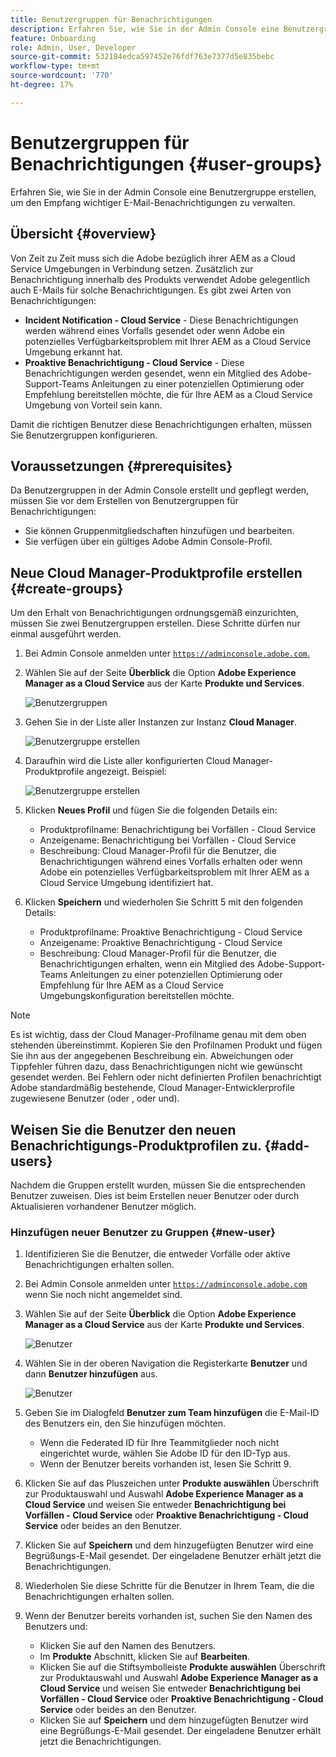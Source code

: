 ```yaml
---
title: Benutzergruppen für Benachrichtigungen
description: Erfahren Sie, wie Sie in der Admin Console eine Benutzergruppe erstellen, um den Empfang wichtiger E-Mail-Benachrichtigungen zu verwalten.
feature: Onboarding
role: Admin, User, Developer
source-git-commit: 532184edca597452e76fdf763e7377d5e835bebc
workflow-type: tm+mt
source-wordcount: '770'
ht-degree: 17%

---
```



# Benutzergruppen für Benachrichtigungen {#user-groups}

Erfahren Sie, wie Sie in der Admin Console eine Benutzergruppe erstellen, um den Empfang wichtiger E-Mail-Benachrichtigungen zu verwalten.

## Übersicht {#overview}

Von Zeit zu Zeit muss sich die Adobe bezüglich ihrer AEM as a Cloud Service Umgebungen in Verbindung setzen. Zusätzlich zur Benachrichtigung innerhalb des Produkts verwendet Adobe gelegentlich auch E-Mails für solche Benachrichtigungen. Es gibt zwei Arten von Benachrichtigungen:

* **Incident Notification - Cloud Service** - Diese Benachrichtigungen werden während eines Vorfalls gesendet oder wenn Adobe ein potenzielles Verfügbarkeitsproblem mit Ihrer AEM as a Cloud Service Umgebung erkannt hat.
* **Proaktive Benachrichtigung - Cloud Service** - Diese Benachrichtigungen werden gesendet, wenn ein Mitglied des Adobe-Support-Teams Anleitungen zu einer potenziellen Optimierung oder Empfehlung bereitstellen möchte, die für Ihre AEM as a Cloud Service Umgebung von Vorteil sein kann.

Damit die richtigen Benutzer diese Benachrichtigungen erhalten, müssen Sie Benutzergruppen konfigurieren.

## Voraussetzungen {#prerequisites}

Da Benutzergruppen in der Admin Console erstellt und gepflegt werden, müssen Sie vor dem Erstellen von Benutzergruppen für Benachrichtigungen:

* Sie können Gruppenmitgliedschaften hinzufügen und bearbeiten.
* Sie verfügen über ein gültiges Adobe Admin Console-Profil.

## Neue Cloud Manager-Produktprofile erstellen {#create-groups}

Um den Erhalt von Benachrichtigungen ordnungsgemäß einzurichten, müssen Sie zwei Benutzergruppen erstellen. Diese Schritte dürfen nur einmal ausgeführt werden.

1. Bei Admin Console anmelden unter [`https://adminconsole.adobe.com`.](https://adminconsole.adobe.com)

1. Wählen Sie auf der Seite **Überblick** die Option **Adobe Experience Manager as a Cloud Service** aus der Karte **Produkte und Services**.

   ![Benutzergruppen](assets/products_services.png)

1. Gehen Sie in der Liste aller Instanzen zur Instanz **Cloud Manager**.

   ![Benutzergruppe erstellen](assets/cloud_manager_instance.png)

1. Daraufhin wird die Liste aller konfigurierten Cloud Manager-Produktprofile angezeigt. Beispiel:

   ![Benutzergruppe erstellen](assets/cloud_manager_profiles.png)

1. Klicken **Neues Profil** und fügen Sie die folgenden Details ein:

   * Produktprofilname: Benachrichtigung bei Vorfällen - Cloud Service
   * Anzeigename: Benachrichtigung bei Vorfällen - Cloud Service
   * Beschreibung: Cloud Manager-Profil für die Benutzer, die Benachrichtigungen während eines Vorfalls erhalten oder wenn Adobe ein potenzielles Verfügbarkeitsproblem mit Ihrer AEM as a Cloud Service Umgebung identifiziert hat.

1. Klicken **Speichern** und wiederholen Sie Schritt 5 mit den folgenden Details:

   * Produktprofilname: Proaktive Benachrichtigung - Cloud Service
   * Anzeigename: Proaktive Benachrichtigung - Cloud Service
   * Beschreibung: Cloud Manager-Profil für die Benutzer, die Benachrichtigungen erhalten, wenn ein Mitglied des Adobe-Support-Teams Anleitungen zu einer potenziellen Optimierung oder Empfehlung für Ihre AEM as a Cloud Service Umgebungskonfiguration bereitstellen möchte.

>[!NOTE]
>
>Es ist wichtig, dass der Cloud Manager-Profilname genau mit dem oben stehenden übereinstimmt. Kopieren Sie den Profilnamen Produkt und fügen Sie ihn aus der angegebenen Beschreibung ein. Abweichungen oder Tippfehler führen dazu, dass Benachrichtigungen nicht wie gewünscht gesendet werden. Bei Fehlern oder nicht definierten Profilen benachrichtigt Adobe standardmäßig bestehende, Cloud Manager-Entwicklerprofile zugewiesene Benutzer (oder , oder und).

## Weisen Sie die Benutzer den neuen Benachrichtigungs-Produktprofilen zu. {#add-users}

Nachdem die Gruppen erstellt wurden, müssen Sie die entsprechenden Benutzer zuweisen. Dies ist beim Erstellen neuer Benutzer oder durch Aktualisieren vorhandener Benutzer möglich.

### Hinzufügen neuer Benutzer zu Gruppen {#new-user}

1. Identifizieren Sie die Benutzer, die entweder Vorfälle oder aktive Benachrichtigungen erhalten sollen.

1. Bei Admin Console anmelden unter [`https://adminconsole.adobe.com`](https://adminconsole.adobe.com) wenn Sie noch nicht angemeldet sind.

1. Wählen Sie auf der Seite **Überblick** die Option **Adobe Experience Manager as a Cloud Service** aus der Karte **Produkte und Services**.

   ![Benutzer](assets/product_services.png)

1. Wählen Sie in der oberen Navigation die Registerkarte **Benutzer** und dann **Benutzer hinzufügen** aus.

   ![Benutzer](assets/cloud_manager_add_user.png)

1. Geben Sie im Dialogfeld **Benutzer zum Team hinzufügen** die E-Mail-ID des Benutzers ein, den Sie hinzufügen möchten.

   * Wenn die Federated ID für Ihre Teammitglieder noch nicht eingerichtet wurde, wählen Sie Adobe ID für den ID-Typ aus.
   * Wenn der Benutzer bereits vorhanden ist, lesen Sie Schritt 9.

1. Klicken Sie auf das Pluszeichen unter **Produkte auswählen** Überschrift zur Produktauswahl und Auswahl **Adobe Experience Manager as a Cloud Service** und weisen Sie entweder **Benachrichtigung bei Vorfällen - Cloud Service** oder **Proaktive Benachrichtigung - Cloud Service** oder beides an den Benutzer.

1. Klicken Sie auf **Speichern** und dem hinzugefügten Benutzer wird eine Begrüßungs-E-Mail gesendet. Der eingeladene Benutzer erhält jetzt die Benachrichtigungen.

1. Wiederholen Sie diese Schritte für die Benutzer in Ihrem Team, die die Benachrichtigungen erhalten sollen.

1. Wenn der Benutzer bereits vorhanden ist, suchen Sie den Namen des Benutzers und:

   * Klicken Sie auf den Namen des Benutzers.
   * Im **Produkte** Abschnitt, klicken Sie auf **Bearbeiten**.
   * Klicken Sie auf die Stiftsymbolleiste **Produkte auswählen** Überschrift zur Produktauswahl und Auswahl **Adobe Experience Manager as a Cloud Service** und weisen Sie entweder **Benachrichtigung bei Vorfällen - Cloud Service** oder **Proaktive Benachrichtigung - Cloud Service** oder beides an den Benutzer.
   * Klicken Sie auf **Speichern** und dem hinzugefügten Benutzer wird eine Begrüßungs-E-Mail gesendet. Der eingeladene Benutzer erhält jetzt die Benachrichtigungen.
